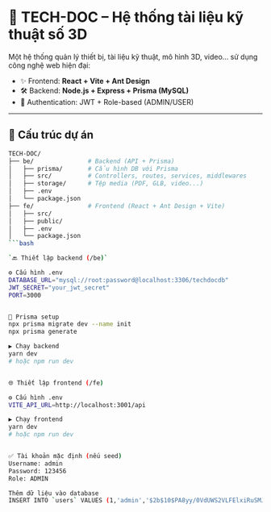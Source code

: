 # 🚀 TECH-DOC – Hệ thống tài liệu kỹ thuật số 3D

Một hệ thống quản lý thiết bị, tài liệu kỹ thuật, mô hình 3D, video... sử dụng công nghệ web hiện đại:

- ✨ Frontend: **React + Vite + Ant Design**
- 🛠️ Backend: **Node.js + Express + Prisma (MySQL)**
- 🔐 Authentication: JWT + Role-based (ADMIN/USER)

---

## 📁 Cấu trúc dự án

````bash
TECH-DOC/
├── be/               # Backend (API + Prisma)
│   ├── prisma/       # Cấu hình DB với Prisma
│   ├── src/          # Controllers, routes, services, middlewares
│   ├── storage/      # Tệp media (PDF, GLB, video...)
│   ├── .env
│   └── package.json
├── fe/               # Frontend (React + Ant Design + Vite)
│   ├── src/
│   ├── public/
│   ├── .env
│   └── package.json
```bash

`🔙 Thiết lập backend (/be)`

⚙️ Cấu hình .env
DATABASE_URL="mysql://root:password@localhost:3306/techdocdb"
JWT_SECRET="your_jwt_secret"
PORT=3000


🧱 Prisma setup
npx prisma migrate dev --name init
npx prisma generate

▶️ Chạy backend
yarn dev
# hoặc npm run dev


🌐 Thiết lập frontend (/fe)

⚙️ Cấu hình .env
VITE_API_URL=http://localhost:3001/api

▶️ Chạy frontend
yarn dev
# hoặc npm run dev


✅ Tài khoản mặc định (nếu seed)
Username: admin
Password: 123456
Role: ADMIN

Thêm dữ liệu vào database
INSERT INTO `users` VALUES (1,'admin','$2b$10$PA8yy/0VdUWS2VLFElxiRuSMJHpL3hm90BS22jmZQpQ/QioV4OYZ2','ADMIN','2025-04-19 14:59:12.950','2025-04-19 14:59:12.950'),(2,'user','$2b$10$a/ggNCy7iyfiPGu6GfwKvunj94LF4EMlGFfXAAobTwNMwxLGmWmnq','USER','2025-04-21 02:32:10.072','2025-04-21 02:32:10.072');
````
